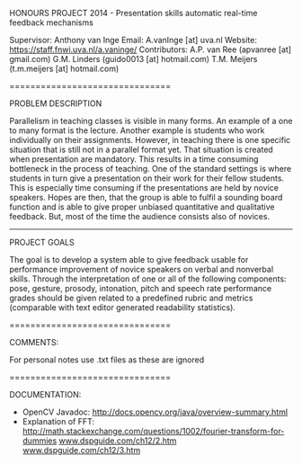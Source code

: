 HONOURS PROJECT 2014 - Presentation skills automatic real-time feedback mechanisms

Supervisor: Anthony van Inge 
Email:  A.vanInge [at] uva.nl
Website: https://staff.fnwi.uva.nl/a.vaninge/
Contributors: 
A.P. van Ree (apvanree [at] gmail.com)
G.M. Linders (guido0013 [at] hotmail.com)
T.M. Meijers (t.m.meijers [at] hotmail.com)

===============================

PROBLEM DESCRIPTION

Parallelism in teaching classes is visible in many forms. An example of a one to many format is the 
lecture. Another example is students who work individually on their assignments. However, in 
teaching there is one specific situation that is still not in a parallel format yet. That situation is 
created when presentation are mandatory. This results in a time consuming bottleneck in the process 
of teaching. One of the standard settings is where students in turn give a presentation on their work 
for their fellow students. This is especially time consuming if the presentations are held by novice 
speakers. Hopes are then, that the group is able to fulfil a sounding board function and is able to give 
proper unbiased quantitative and qualitative feedback. But, most of the time the audience consists 
also of novices.

-------------------------------

PROJECT GOALS

The goal is to develop a system able to give feedback usable for performance improvement of novice 
speakers on verbal and nonverbal skills. Through the interpretation of one or all of the following 
components: pose, gesture, prosody, intonation, pitch and speech rate performance grades should 
be given related to a predefined rubric and metrics (comparable with text editor generated 
readability statistics).

===============================

COMMENTS:

For personal notes use .txt files as these are ignored

===============================

DOCUMENTATION:

- OpenCV Javadoc:
http://docs.opencv.org/java/overview-summary.html
- Explanation of FFT:
http://math.stackexchange.com/questions/1002/fourier-transform-for-dummies
www.dspguide.com/ch12/2.htm
www.dspguide.com/ch12/3.htm